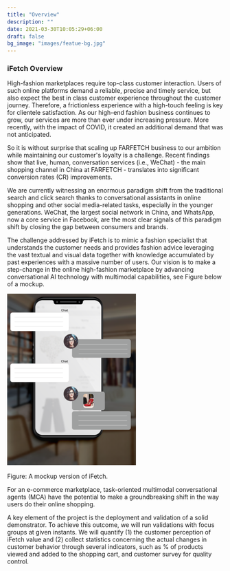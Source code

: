 ```yaml
---
title: "Overview"
description: ""
date: 2021-03-30T10:05:29+06:00
draft: false
bg_image: "images/featue-bg.jpg"
---
```


### iFetch Overview

High-fashion marketplaces require top-class customer interaction. Users of such online platforms demand a reliable, precise and timely service, but also expect the best in class customer experience throughout the customer journey. Therefore, a frictionless experience with a high-touch feeling is key for clientele satisfaction. As our high-end fashion business continues to grow, our services are more than ever under increasing pressure. More recently, with the impact of COVID, it created an additional demand that was not anticipated.

So it is without surprise that scaling up FARFETCH business to our ambition while maintaining our customer's loyalty is a challenge. Recent findings show that live, human, conversation services (i.e., WeChat) - the main shopping channel in China at FARFETCH - translates into significant conversion rates (CR) improvements.

We are currently witnessing an enormous paradigm shift from the traditional search and click search thanks to conversational assistants in online shopping and other social media-related tasks, especially in the younger generations. WeChat, the largest social network in China, and WhatsApp, now a core service in Facebook, are the most clear signals of this paradigm shift by closing the gap between consumers and brands.

The challenge addressed by iFetch is to mimic a fashion specialist that understands the customer needs and provides fashion advice leveraging the vast textual and visual data together with knowledge accumulated by past experiences with a massive number of users. Our vision is to make a step-change in the online high-fashion marketplace by advancing conversational AI technology with multimodal capabilities, see Figure below of a mockup.

![iFetch mockup](/images/project-300px.png)

Figure: A mockup version of iFetch.


For an e-commerce marketplace, task-oriented multimodal conversational agents (MCA) have the potential to make a groundbreaking shift in the way users do their online shopping.

A key element of the project is the deployment and validation of a solid demonstrator. To achieve this outcome, we will run validations with focus groups at given instants. We will quantify (1) the customer perception of iFetch value and (2) collect statistics concerning the actual changes in customer behavior through several indicators, such as % of products viewed and added to the shopping cart, and customer survey for quality control.
